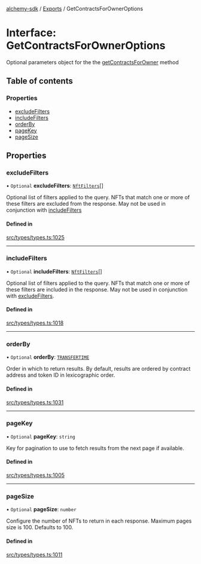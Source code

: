 [alchemy-sdk](../README.md) / [Exports](../modules.md) / GetContractsForOwnerOptions

# Interface: GetContractsForOwnerOptions

Optional parameters object for the the [getContractsForOwner](../classes/NftNamespace.md#getcontractsforowner) method

## Table of contents

### Properties

- [excludeFilters](GetContractsForOwnerOptions.md#excludefilters)
- [includeFilters](GetContractsForOwnerOptions.md#includefilters)
- [orderBy](GetContractsForOwnerOptions.md#orderby)
- [pageKey](GetContractsForOwnerOptions.md#pagekey)
- [pageSize](GetContractsForOwnerOptions.md#pagesize)

## Properties

### excludeFilters

• `Optional` **excludeFilters**: [`NftFilters`](../enums/NftFilters.md)[]

Optional list of filters applied to the query. NFTs that match one or more
of these filters are excluded from the response. May not be used in
conjunction with [includeFilters](GetContractsForOwnerOptions.md#includefilters)

#### Defined in

[src/types/types.ts:1025](https://github.com/alchemyplatform/alchemy-sdk-js/blob/e05babb/src/types/types.ts#L1025)

___

### includeFilters

• `Optional` **includeFilters**: [`NftFilters`](../enums/NftFilters.md)[]

Optional list of filters applied to the query. NFTs that match one or more
of these filters are included in the response. May not be used in
conjunction with [excludeFilters](GetContractsForOwnerOptions.md#excludefilters).

#### Defined in

[src/types/types.ts:1018](https://github.com/alchemyplatform/alchemy-sdk-js/blob/e05babb/src/types/types.ts#L1018)

___

### orderBy

• `Optional` **orderBy**: [`TRANSFERTIME`](../enums/NftOrdering.md#transfertime)

Order in which to return results. By default, results are ordered by
contract address and token ID in lexicographic order.

#### Defined in

[src/types/types.ts:1031](https://github.com/alchemyplatform/alchemy-sdk-js/blob/e05babb/src/types/types.ts#L1031)

___

### pageKey

• `Optional` **pageKey**: `string`

Key for pagination to use to fetch results from the next page if available.

#### Defined in

[src/types/types.ts:1005](https://github.com/alchemyplatform/alchemy-sdk-js/blob/e05babb/src/types/types.ts#L1005)

___

### pageSize

• `Optional` **pageSize**: `number`

Configure the number of NFTs to return in each response. Maximum pages size
is 100. Defaults to 100.

#### Defined in

[src/types/types.ts:1011](https://github.com/alchemyplatform/alchemy-sdk-js/blob/e05babb/src/types/types.ts#L1011)
